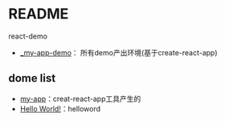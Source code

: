 # README


react-demo


- [_my-app-demo](_my-app-demo)： 所有demo产出环境(基于create-react-app)

## dome list
- [my-app](my-app)：creat-react-app工具产生的
- [Hello World!](hello-word)：helloword






















